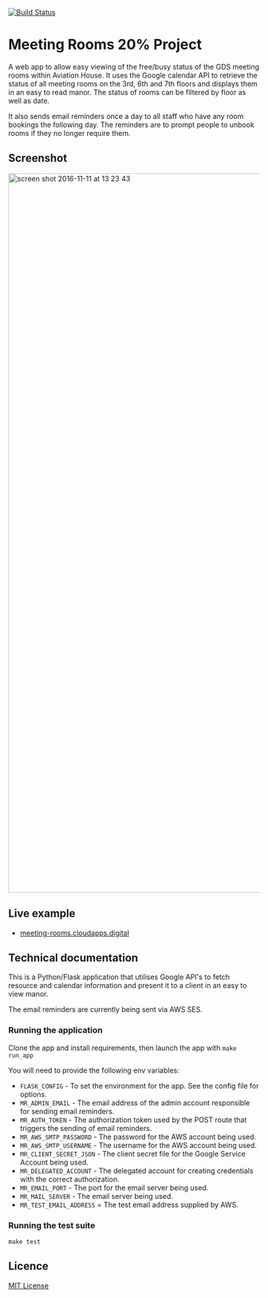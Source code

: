 [![Build Status](https://travis-ci.org/Wynndow/meeting_room_project.svg?branch=master)](https://travis-ci.org/Wynndow/meeting_room_project)
# Meeting Rooms 20% Project

A web app to allow easy viewing of the free/busy status of the GDS meeting rooms within Aviation House. It uses the Google calendar API to retrieve the status of all meeting rooms on the 3rd, 6th and 7th floors and displays them in an easy to read manor. The status of rooms can be filtered by floor as well as date.

It also sends email reminders once a day to all staff who have any room bookings the following day. The reminders are to prompt people to unbook rooms if they no longer require them.

## Screenshot

<img width="1440" alt="screen shot 2016-11-11 at 13 23 43" src="https://cloud.githubusercontent.com/assets/13836290/20216431/725aba44-a812-11e6-991a-68db9cf8fec7.png">

## Live example

- [meeting-rooms.cloudapps.digital](https://meeting-rooms.cloudapps.digital)

## Technical documentation

This is a Python/Flask application that utilises Google API's to fetch resource and calendar information and present it to a client in an easy to view manor.

The email reminders are currently being sent via AWS SES.

### Running the application

Clone the app and install requirements, then launch the app with `make run_app`

You will need to provide the following env variables:

* `FLASK_CONFIG` - To set the environment for the app. See the config file for options.
* `MR_ADMIN_EMAIL` - The email address of the admin account responsible for sending email reminders.
* `MR_AUTH_TOKEN` - The authorization token used by the POST route that triggers the sending of email reminders.
* `MR_AWS_SMTP_PASSWORD` - The password for the AWS account being used.
* `MR_AWS_SMTP_USERNAME` - The username for the AWS account being used.
* `MR_CLIENT_SECRET_JSON` - The client secret file for the Google Service Account being used.
* `MR_DELEGATED_ACCOUNT` - The delegated account for creating credentials with the correct authorization.
* `MR_EMAIL_PORT` - The port for the email server being used.
* `MR_MAIL_SERVER` - The email server being used.
* `MR_TEST_EMAIL_ADDRESS` = The test email address supplied by AWS.

### Running the test suite

`make test`

## Licence

[MIT License](LICENCE)
